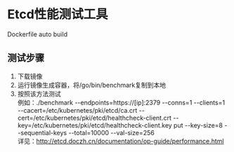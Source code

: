 # Etcd性能测试工具
Dockerfile auto build
## 测试步骤
1. 下载镜像  
2. 运行镜像生成容器，将/go/bin/benchmark复制到本地  
3. 按照该方法测试  
例如：./benchmark --endpoints=https://[ip]:2379 --conns=1 --clients=1 --cacert=/etc/kubernetes/pki/etcd/ca.crt --cert=/etc/kubernetes/pki/etcd/healthcheck-client.crt --key=/etc/kubernetes/pki/etcd/healthcheck-client.key put --key-size=8 --sequential-keys --total=10000 --val-size=256  
详见：http://etcd.doczh.cn/documentation/op-guide/performance.html  

